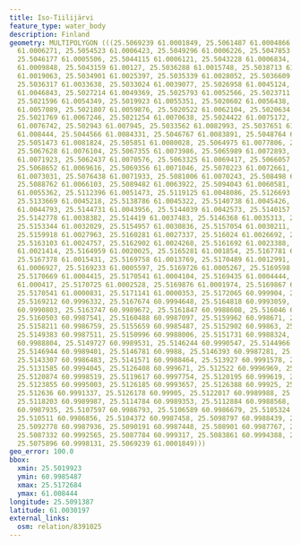 ```yaml
---
title: Iso-Tiilijärvi
feature_type: water_body
description: Finland
geometry: MULTIPOLYGON (((25.5069239 61.0001849, 25.5061487 61.0004866, 25.5058131
  61.0006271, 25.5054523 61.0006423, 25.5049296 61.0006226, 25.5047853 61.0005537,
  25.5046177 61.0005506, 25.5044115 61.0006121, 25.5043228 61.0006834, 25.5042216
  61.0009848, 25.5043159 61.00127, 25.5036288 61.0015748, 25.5038713 61.0016749, 25.5038275
  61.0019063, 25.5034901 61.0025397, 25.5035339 61.0028052, 25.5036609 61.0030706,
  25.5036317 61.0033638, 25.5033024 61.0039077, 25.5026958 61.0045124, 25.5027086
  61.0046843, 25.5027214 61.0049369, 25.5025793 61.0052566, 25.5023711 61.0053941,
  25.5021596 61.0054349, 25.5019923 61.0055351, 25.5020602 61.0056438, 25.5021806
  61.0057089, 25.5021807 61.0059876, 25.5020522 61.0062104, 25.5020634 61.0065167,
  25.5021769 61.0067246, 25.5021254 61.0070638, 25.5024422 61.0075172, 25.5027808
  61.0076742, 25.502943 61.007945, 25.5033562 61.0082993, 25.5037651 61.0084037, 25.5042742
  61.008444, 25.5044566 61.0084331, 25.5046767 61.0083891, 25.5048764 61.0083403,
  25.5051473 61.0081824, 25.505851 61.0080028, 25.5064975 61.0077806, 25.5067218 61.007713,
  25.5067628 61.0076104, 25.5067355 61.0073986, 25.5065989 61.0072893, 25.5062426
  61.0071923, 25.5062437 61.0070576, 25.5063325 61.0069417, 25.5066057 61.0069186,
  25.5068652 61.0069616, 25.5069356 61.0071046, 25.5070223 61.0072661, 25.5073444
  61.0073031, 25.5076438 61.0071933, 25.5081006 61.0070243, 25.508498 61.0068381,
  25.5088762 61.0066103, 25.5089482 61.0063922, 25.5094043 61.0060581, 25.5101798
  61.0055362, 25.5112396 61.0051473, 25.5119125 61.0048086, 25.5126693 61.0045263,
  25.5133669 61.0045218, 25.5138786 61.0045322, 25.5140738 61.0045426, 25.5144351
  61.0044793, 25.5144731 61.0043956, 25.5144039 61.0042573, 25.5140157 61.0042429,
  25.5142778 61.0038382, 25.514419 61.0037483, 25.5146368 61.0035313, 25.5150353 61.0034049,
  25.5153344 61.0032029, 25.5154957 61.0030836, 25.5157054 61.0030211, 25.515895 61.0029409,
  25.5159918 61.0027963, 25.5160281 61.0027337, 25.516024 61.0026692, 25.5161813 61.0025558,
  25.5163103 61.0024757, 25.5162902 61.0024268, 25.5161692 61.0023388, 25.5162499
  61.0021414, 25.5164959 61.0020025, 25.5165281 61.001854, 25.5167781 61.0015803,
  25.5167378 61.0015431, 25.5169758 61.0013769, 25.5170489 61.0012991, 25.5169516
  61.0006927, 25.5169233 61.0005597, 25.5169726 61.0005267, 25.5169598 61.0004686,
  25.5170669 61.0004415, 25.5170541 61.0004104, 25.5169435 61.0004444, 25.5168991
  61.000417, 25.5170725 61.0002528, 25.5169876 61.0001974, 25.5169867 61.0001162,
  25.5170541 61.0000831, 25.5171141 61.0000353, 25.5172065 60.999904, 25.5172684 60.9997267,
  25.5169212 60.9996332, 25.5167674 60.9994648, 25.5164818 60.9993059, 25.5164313
  60.9990803, 25.5163747 60.9989672, 25.5161847 60.9988608, 25.516046 60.9988092,
  25.5160503 60.9987541, 25.5160488 60.9987097, 25.5159962 60.998671, 25.5159196 60.9986681,
  25.5158211 60.9986759, 25.5155659 60.9985487, 25.5152902 60.99863, 25.5148621 60.9985958,
  25.5149383 60.9987511, 25.5150996 60.9988006, 25.5151731 60.9988324, 25.5151575
  60.9988804, 25.5149727 60.9989531, 25.5146244 60.9990547, 25.5144966 60.9990099,
  25.5146944 60.9989401, 25.5146781 60.9988, 25.5146393 60.9987281, 25.5145467 60.9986498,
  25.5143307 60.9986483, 25.5141571 60.9988464, 25.513927 60.9991578, 25.5136834 60.9992747,
  25.5131585 60.9994045, 25.5126408 60.999671, 25.512522 60.9996969, 25.5122938 60.9998105,
  25.5120874 60.9998519, 25.5119617 60.9997754, 25.5120195 60.999619, 25.512137 60.9995546,
  25.5123855 60.9995003, 25.5126185 60.9993657, 25.5126388 60.99925, 25.5125742 60.9992036,
  25.512636 60.9991337, 25.5126178 60.99905, 25.5122017 60.9989988, 25.5120621 60.9990155,
  25.5118203 60.9989987, 25.5114784 60.9989353, 25.5112884 60.9988568, 25.5112564
  60.9987935, 25.5107597 60.9986793, 25.5106589 60.9986679, 25.5105324 60.9986586,
  25.510511 60.9986856, 25.5104372 60.9987458, 25.5098797 60.9988439, 25.5094785 60.9988719,
  25.5092778 60.9987936, 25.5090191 60.9987448, 25.508901 60.9987767, 25.5088673 60.9988635,
  25.5087332 60.9992565, 25.5087784 60.999317, 25.5083861 60.9994388, 25.5081252 60.9995614,
  25.5075896 60.9998131, 25.5069239 61.0001849)))
geo_error: 100.0
bbox:
  xmin: 25.5019923
  ymin: 60.9985487
  xmax: 25.5172684
  ymax: 61.008444
longitude: 25.5091387
latitude: 61.0030197
external_links:
  osm: relation/8391025
---
```

